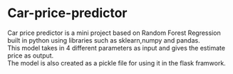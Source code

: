 # Car-price-predictor
Car price predictor is a mini project based on Random Forest Regression built in python using libraries such as sklearn,numpy and pandas.<br>
This model takes in 4 different parameters as input and gives the estimate price as output.<br>
The model is also created as a pickle file for using it in the flask framwork.
